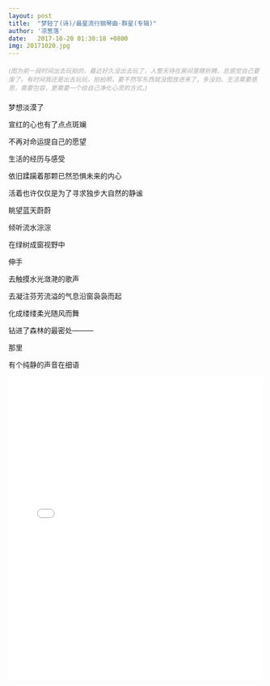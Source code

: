 ```yaml
---
layout: post
title:  "梦轻了(诗)/最星流行钢琴曲-群星(专辑)"
author: '凉葱落'
date:   2017-10-20 01:30:18 +0800
img: 20171020.jpg
---
```

<h5 style="font-size:12px;color:#aaa; font-weight:400;">(图为前一段时间出去玩拍的，最近好久没出去玩了，人整天待在房间里瞎折腾，总感觉自己要废了。有时间我还是出去玩玩，拍拍照，要不然写东西就没图放进来了，多没劲。生活需要感恩，需要包容，更需要一个给自己净化心灵的方式。)</h5>
梦想淡漠了<br>

宣红的心也有了点点斑斓<br>

不再对命运提自己的愿望<br>

生活的经历与感受<br>

依旧蹂躏着那颗已然恐惧未来的内心<br>

活着也许仅仅是为了寻求独步大自然的静谧<br>

眺望蓝天蔚蔚<br>

倾听流水淙淙<br>

在绿树成窗视野中<br>

伸手<br>

去触摸水光潋滟的歌声<br>

去凝注芬芳流溢的气息沿窗袅袅而起<br>

化成缕缕柔光随风而舞<br>

钻进了森林的最密处———<br>

那里<br>

有个纯静的声音在细语<br>




<iframe frameborder="0" src="//music.163.com/outchain/player?type=1&id=2337803&auto=1&height=430" style="width:100%; min-height:600px;"></iframe>
